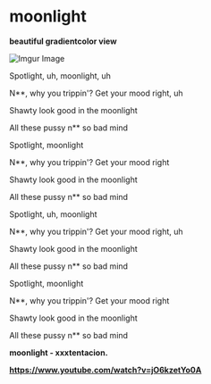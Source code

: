 # moonlight
**beautiful gradientcolor view**





![Imgur Image](http://i.imgur.com/gag6h2i.png)


Spotlight, uh, moonlight, uh

N**, why you trippin'? Get your mood right, uh


Shawty look good in the moonlight


All these pussy n** so bad mind


Spotlight, moonlight

N**, why you trippin'? Get your mood right


Shawty look good in the moonlight


All these pussy n** so bad mind


Spotlight, uh, moonlight

N**, why you trippin'? Get your mood right, uh

Shawty look good in the moonlight

All these pussy n** so bad mind

Spotlight, moonlight

N**, why you trippin'? Get your mood right

Shawty look good in the moonlight

All these pussy n** so bad mind



**moonlight - xxxtentacion.**


**https://www.youtube.com/watch?v=jO6kzetYo0A**
